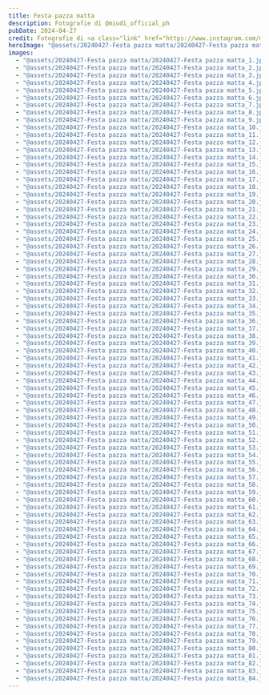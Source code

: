 ```yaml
---
title: Festa pazza matta
description: Fotografie di @miudi_official_ph
pubDate: 2024-04-27
credit: Fotografie di <a class="link" href="https://www.instagram.com/miudi_official_ph/">@miudi_official_ph</a>
heroImage: "@assets/20240427-Festa pazza matta/20240427-Festa pazza matta_hero.jpg"
images:
  - "@assets/20240427-Festa pazza matta/20240427-Festa pazza matta_1.jpg"
  - "@assets/20240427-Festa pazza matta/20240427-Festa pazza matta_2.jpg"
  - "@assets/20240427-Festa pazza matta/20240427-Festa pazza matta_3.jpg"
  - "@assets/20240427-Festa pazza matta/20240427-Festa pazza matta_4.jpg"
  - "@assets/20240427-Festa pazza matta/20240427-Festa pazza matta_5.jpg"
  - "@assets/20240427-Festa pazza matta/20240427-Festa pazza matta_6.jpg"
  - "@assets/20240427-Festa pazza matta/20240427-Festa pazza matta_7.jpg"
  - "@assets/20240427-Festa pazza matta/20240427-Festa pazza matta_8.jpg"
  - "@assets/20240427-Festa pazza matta/20240427-Festa pazza matta_9.jpg"
  - "@assets/20240427-Festa pazza matta/20240427-Festa pazza matta_10.jpg"
  - "@assets/20240427-Festa pazza matta/20240427-Festa pazza matta_11.jpg"
  - "@assets/20240427-Festa pazza matta/20240427-Festa pazza matta_12.jpg"
  - "@assets/20240427-Festa pazza matta/20240427-Festa pazza matta_13.jpg"
  - "@assets/20240427-Festa pazza matta/20240427-Festa pazza matta_14.jpg"
  - "@assets/20240427-Festa pazza matta/20240427-Festa pazza matta_15.jpg"
  - "@assets/20240427-Festa pazza matta/20240427-Festa pazza matta_16.jpg"
  - "@assets/20240427-Festa pazza matta/20240427-Festa pazza matta_17.jpg"
  - "@assets/20240427-Festa pazza matta/20240427-Festa pazza matta_18.jpg"
  - "@assets/20240427-Festa pazza matta/20240427-Festa pazza matta_19.jpg"
  - "@assets/20240427-Festa pazza matta/20240427-Festa pazza matta_20.jpg"
  - "@assets/20240427-Festa pazza matta/20240427-Festa pazza matta_21.jpg"
  - "@assets/20240427-Festa pazza matta/20240427-Festa pazza matta_22.jpg"
  - "@assets/20240427-Festa pazza matta/20240427-Festa pazza matta_23.jpg"
  - "@assets/20240427-Festa pazza matta/20240427-Festa pazza matta_24.jpg"
  - "@assets/20240427-Festa pazza matta/20240427-Festa pazza matta_25.jpg"
  - "@assets/20240427-Festa pazza matta/20240427-Festa pazza matta_26.jpg"
  - "@assets/20240427-Festa pazza matta/20240427-Festa pazza matta_27.jpg"
  - "@assets/20240427-Festa pazza matta/20240427-Festa pazza matta_28.jpg"
  - "@assets/20240427-Festa pazza matta/20240427-Festa pazza matta_29.jpg"
  - "@assets/20240427-Festa pazza matta/20240427-Festa pazza matta_30.jpg"
  - "@assets/20240427-Festa pazza matta/20240427-Festa pazza matta_31.jpg"
  - "@assets/20240427-Festa pazza matta/20240427-Festa pazza matta_32.jpg"
  - "@assets/20240427-Festa pazza matta/20240427-Festa pazza matta_33.jpg"
  - "@assets/20240427-Festa pazza matta/20240427-Festa pazza matta_34.jpg"
  - "@assets/20240427-Festa pazza matta/20240427-Festa pazza matta_35.jpg"
  - "@assets/20240427-Festa pazza matta/20240427-Festa pazza matta_36.jpg"
  - "@assets/20240427-Festa pazza matta/20240427-Festa pazza matta_37.jpg"
  - "@assets/20240427-Festa pazza matta/20240427-Festa pazza matta_38.jpg"
  - "@assets/20240427-Festa pazza matta/20240427-Festa pazza matta_39.jpg"
  - "@assets/20240427-Festa pazza matta/20240427-Festa pazza matta_40.jpg"
  - "@assets/20240427-Festa pazza matta/20240427-Festa pazza matta_41.jpg"
  - "@assets/20240427-Festa pazza matta/20240427-Festa pazza matta_42.jpg"
  - "@assets/20240427-Festa pazza matta/20240427-Festa pazza matta_43.jpg"
  - "@assets/20240427-Festa pazza matta/20240427-Festa pazza matta_44.jpg"
  - "@assets/20240427-Festa pazza matta/20240427-Festa pazza matta_45.jpg"
  - "@assets/20240427-Festa pazza matta/20240427-Festa pazza matta_46.jpg"
  - "@assets/20240427-Festa pazza matta/20240427-Festa pazza matta_47.jpg"
  - "@assets/20240427-Festa pazza matta/20240427-Festa pazza matta_48.jpg"
  - "@assets/20240427-Festa pazza matta/20240427-Festa pazza matta_49.jpg"
  - "@assets/20240427-Festa pazza matta/20240427-Festa pazza matta_50.jpg"
  - "@assets/20240427-Festa pazza matta/20240427-Festa pazza matta_51.jpg"
  - "@assets/20240427-Festa pazza matta/20240427-Festa pazza matta_52.jpg"
  - "@assets/20240427-Festa pazza matta/20240427-Festa pazza matta_53.jpg"
  - "@assets/20240427-Festa pazza matta/20240427-Festa pazza matta_54.jpg"
  - "@assets/20240427-Festa pazza matta/20240427-Festa pazza matta_55.jpg"
  - "@assets/20240427-Festa pazza matta/20240427-Festa pazza matta_56.jpg"
  - "@assets/20240427-Festa pazza matta/20240427-Festa pazza matta_57.jpg"
  - "@assets/20240427-Festa pazza matta/20240427-Festa pazza matta_58.jpg"
  - "@assets/20240427-Festa pazza matta/20240427-Festa pazza matta_59.jpg"
  - "@assets/20240427-Festa pazza matta/20240427-Festa pazza matta_60.jpg"
  - "@assets/20240427-Festa pazza matta/20240427-Festa pazza matta_61.jpg"
  - "@assets/20240427-Festa pazza matta/20240427-Festa pazza matta_62.jpg"
  - "@assets/20240427-Festa pazza matta/20240427-Festa pazza matta_63.jpg"
  - "@assets/20240427-Festa pazza matta/20240427-Festa pazza matta_64.jpg"
  - "@assets/20240427-Festa pazza matta/20240427-Festa pazza matta_65.jpg"
  - "@assets/20240427-Festa pazza matta/20240427-Festa pazza matta_66.jpg"
  - "@assets/20240427-Festa pazza matta/20240427-Festa pazza matta_67.jpg"
  - "@assets/20240427-Festa pazza matta/20240427-Festa pazza matta_68.jpg"
  - "@assets/20240427-Festa pazza matta/20240427-Festa pazza matta_69.jpg"
  - "@assets/20240427-Festa pazza matta/20240427-Festa pazza matta_70.jpg"
  - "@assets/20240427-Festa pazza matta/20240427-Festa pazza matta_71.jpg"
  - "@assets/20240427-Festa pazza matta/20240427-Festa pazza matta_72.jpg"
  - "@assets/20240427-Festa pazza matta/20240427-Festa pazza matta_73.jpg"
  - "@assets/20240427-Festa pazza matta/20240427-Festa pazza matta_74.jpg"
  - "@assets/20240427-Festa pazza matta/20240427-Festa pazza matta_75.jpg"
  - "@assets/20240427-Festa pazza matta/20240427-Festa pazza matta_76.jpg"
  - "@assets/20240427-Festa pazza matta/20240427-Festa pazza matta_77.jpg"
  - "@assets/20240427-Festa pazza matta/20240427-Festa pazza matta_78.jpg"
  - "@assets/20240427-Festa pazza matta/20240427-Festa pazza matta_79.jpg"
  - "@assets/20240427-Festa pazza matta/20240427-Festa pazza matta_80.jpg"
  - "@assets/20240427-Festa pazza matta/20240427-Festa pazza matta_81.jpg"
  - "@assets/20240427-Festa pazza matta/20240427-Festa pazza matta_82.jpg"
  - "@assets/20240427-Festa pazza matta/20240427-Festa pazza matta_83.jpg"
  - "@assets/20240427-Festa pazza matta/20240427-Festa pazza matta_84.jpg"
---
```

